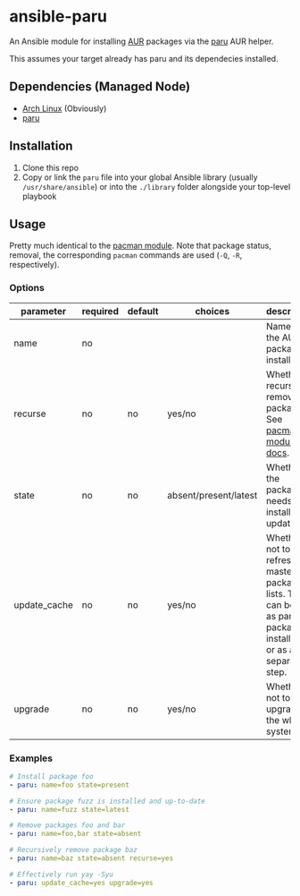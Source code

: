 # ansible-paru

An Ansible module for installing [AUR](https://aur.archlinux.org/) packages via
the [paru][paru] AUR helper.

This assumes your target already has paru and its dependecies installed.

## Dependencies (Managed Node)

* [Arch Linux](https://www.archlinux.org/) (Obviously)
* [paru][paru]

## Installation

1. Clone this repo
2. Copy or link the `paru` file into your global Ansible library (usually
   `/usr/share/ansible`) or into the `./library` folder alongside your
   top-level playbook

## Usage

Pretty much identical to the [pacman module][pacman-mod]. Note that package
status, removal, the corresponding `pacman` commands are used (`-Q`, `-R`,
respectively).

### Options

| parameter    | required  | default | choices               | description                         |
|--------------|-----------|---------|-----------------------|-------------------------------------|
| name         | no        |         |                       | Name of the AUR package to install. |
| recurse      | no        | no      | yes/no                | Whether to recursively remove packages. See [pacman module docs][pacman-mod]. |
| state        | no        | no      | absent/present/latest | Whether the package needs to be installed or updated. |
| update_cache | no        | no      | yes/no                | Whether or not to refresh the master package lists. This can be run as part of a package installation or as a separate step. |
| upgrade      | no        | no      | yes/no                | Whether or not to upgrade the whole systemd. |

### Examples

```yaml
# Install package foo
- paru: name=foo state=present

# Ensure package fuzz is installed and up-to-date
- paru: name=fuzz state=latest

# Remove packages foo and bar
- paru: name=foo,bar state=absent

# Recursively remove package baz
- paru: name=baz state=absent recurse=yes

# Effectively run yay -Syu
- paru: update_cache=yes upgrade=yes
```

[paru]: https://github.com/Morganamilo/paru
[pacman-mod]: http://docs.ansible.com/pacman_module.html
